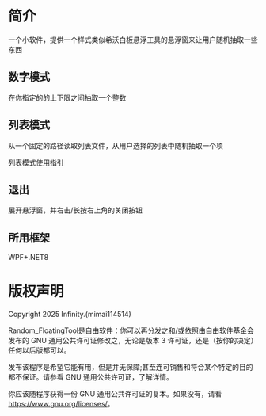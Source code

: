 # 简介

一个小软件，提供一个样式类似希沃白板悬浮工具的悬浮窗来让用户随机抽取一些东西

## 数字模式

在你指定的的上下限之间抽取一个整数

## 列表模式

从一个固定的路径读取列表文件，从用户选择的列表中随机抽取一个项

[列表模式使用指引](https://github.com/mimai114514/Random_FloatingTool/blob/master/%E5%88%97%E8%A1%A8%E6%A8%A1%E5%BC%8F.md)

## 退出

展开悬浮窗，并右击/长按右上角的关闭按钮

## 所用框架

WPF+.NET8

# 版权声明

Copyright 2025 Infinity.(mimai114514)

Random_FloatingTool是自由软件：你可以再分发之和/或依照由自由软件基金会发布的 GNU 通用公共许可证修改之，无论是版本 3 许可证，还是（按你的决定）任何以后版都可以。

发布该程序是希望它能有用，但是并无保障;甚至连可销售和符合某个特定的目的都不保证。请参看 GNU 通用公共许可证，了解详情。

你应该随程序获得一份 GNU 通用公共许可证的复本。如果没有，请看 <https://www.gnu.org/licenses/>。
